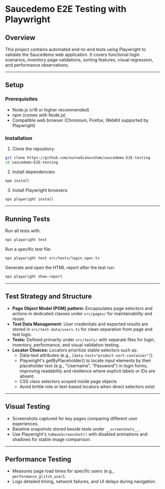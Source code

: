 # Saucedemo E2E Testing with Playwright

## Overview

This project contains automated end-to-end tests using Playwright to validate the Saucedemo web application. It covers functional login scenarios, inventory page validations, sorting features, visual regression, and performance observations.

***

## Setup

### Prerequisites

- Node.js (v18 or higher recommended)
- npm (comes with Node.js)
- Compatible web browser (Chromium, Firefox, WebKit supported by Playwright)

### Installation

1. Clone the repository:

```bash
git clone https://github.com/nurnadianovsham/saucedemo-E2E-testing
cd saucedemo-E2E-testing
```

2. Install dependencies:

```bash
npm install
```

3. Install Playwright browsers:

```bash
npx playwright install
```

***

## Running Tests

Run all tests with:

```bash
npx playwright test
```

Run a specific test file:

```bash
npx playwright test src/tests/login.spec.ts
```

Generate and open the HTML report after the test run:

```bash
npx playwright show-report
```

***

## Test Strategy and Structure

- **Page Object Model (POM) pattern:** Encapsulates page selectors and actions in dedicated classes under `src/pages/` for maintainability and reuse.
- **Test Data Management:** User credentials and expected results are stored in `src/test-data/users.ts` for clean separation from page and test logic.
- **Tests:** Defined primarily under `src/tests/` with separate files for login, inventory, performance, and visual validation testing.
- **Locator Choices:** Locators prioritize stable selectors such as:
  - Data-test attributes (e.g., `[data-test="product-sort-container"]`)
  - Playwright's getByPlaceholder() to locate input elements by their placeholder text (e.g., "Username", "Password") in login forms, improving readability and resilience where explicit labels or IDs are absent.
  - CSS class selectors scoped inside page objects
  - Avoid brittle role or text-based locators when direct selectors exist

***

## Visual Testing

- Screenshots captured for key pages comparing different user experiences.
- Baseline snapshots stored beside tests under `__screenshots__`.
- Use Playwright's `toHaveScreenshot()` with disabled animations and shadows for stable image comparison.

***

## Performance Testing

- Measures page load times for specific users (e.g., `performance_glitch_user`).
- Logs detailed timing, network failures, and UI delays during navigation.

